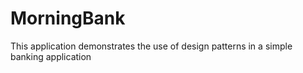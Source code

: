 # MorningBank
This application demonstrates the use of design patterns in a simple banking application
